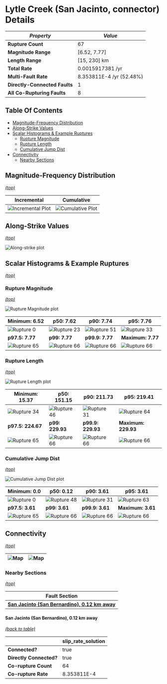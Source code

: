 # Lytle Creek (San Jacinto, connector) Details

| _Property_ | _Value_ |
|-----|-----|
| **Rupture Count** | 67 |
| **Magnitude Range** | [6.52, 7.77] |
| **Length Range** | [15, 230] km |
| **Total Rate** | 0.0015917381 /yr |
| **Multi-Fault Rate** | 8.353811E-4 /yr (52.48%) |
| **Directly-Connected Faults** | 1 |
| **All Co-Rupturing Faults** | 8 |

## Table Of Contents
* [Magnitude-Frequency Distribution](#magnitude-frequency-distribution)
* [Along-Strike Values](#along-strike-values)
* [Scalar Histograms & Example Ruptures](#scalar-histograms--example-ruptures)
  * [Rupture Magnitude](#rupture-magnitude)
  * [Rupture Length](#rupture-length)
  * [Cumulative Jump Dist](#cumulative-jump-dist)
* [Connectivity](#connectivity)
  * [Nearby Sections](#nearby-sections)

## Magnitude-Frequency Distribution
_[(top)](#table-of-contents)_

| Incremental | Cumulative |
|-----|-----|
| ![Incremental Plot](resources/sect_mfd.png) | ![Cumulative Plot](resources/sect_mfd_cumulative.png) |

## Along-Strike Values
_[(top)](#table-of-contents)_

![Along-strike plot](resources/sect_along_strike.png)

## Scalar Histograms & Example Ruptures
_[(top)](#table-of-contents)_

### Rupture Magnitude
_[(top)](#table-of-contents)_

![Rupture Magnitude plot](resources/hist_MAG.png)

| **Minimum: 6.52** | **p50: 7.62** | **p90: 7.74** | **p95: 7.76** |
|-----|-----|-----|-----|
| ![Rupture 0](resources/rupture_0.png) | ![Rupture 23](resources/rupture_23.png) | ![Rupture 51](resources/rupture_51.png) | ![Rupture 33](resources/rupture_33.png) |
| **p97.5: 7.77** | **p99: 7.77** | **p99.9: 7.77** | **Maximum: 7.77** |
| ![Rupture 65](resources/rupture_65.png) | ![Rupture 66](resources/rupture_66.png) | ![Rupture 66](resources/rupture_66.png) | ![Rupture 66](resources/rupture_66.png) |

### Rupture Length
_[(top)](#table-of-contents)_

![Rupture Length plot](resources/hist_LENGTH.png)

| **Minimum: 15.37** | **p50: 151.15** | **p90: 211.73** | **p95: 219.41** |
|-----|-----|-----|-----|
| ![Rupture 34](resources/rupture_34.png) | ![Rupture 46](resources/rupture_46.png) | ![Rupture 31](resources/rupture_31.png) | ![Rupture 64](resources/rupture_64.png) |
| **p97.5: 224.67** | **p99: 229.93** | **p99.9: 229.93** | **Maximum: 229.93** |
| ![Rupture 65](resources/rupture_65.png) | ![Rupture 66](resources/rupture_66.png) | ![Rupture 66](resources/rupture_66.png) | ![Rupture 66](resources/rupture_66.png) |

### Cumulative Jump Dist
_[(top)](#table-of-contents)_

![Cumulative Jump Dist plot](resources/hist_CUM_JUMP_DIST.png)

| **Minimum: 0.0** | **p50: 0.12** | **p90: 3.61** | **p95: 3.61** |
|-----|-----|-----|-----|
| ![Rupture 0](resources/rupture_0.png) | ![Rupture 48](resources/rupture_48.png) | ![Rupture 31](resources/rupture_31.png) | ![Rupture 63](resources/rupture_63.png) |
| **p97.5: 3.61** | **p99: 3.61** | **p99.9: 3.61** | **Maximum: 3.61** |
| ![Rupture 65](resources/rupture_65.png) | ![Rupture 66](resources/rupture_66.png) | ![Rupture 66](resources/rupture_66.png) | ![Rupture 66](resources/rupture_66.png) |


## Connectivity
_[(top)](#table-of-contents)_

| ![Map](resources/corupture_count.png) | ![Map](resources/corupture_rate.png) |
|-----|-----|

### Nearby Sections
_[(top)](#table-of-contents)_

| Fault Section |
|-----|
| [**San Jacinto (San Bernardino), 0.12 km away**](#san-jacinto-san-bernardino-012-km-away) |

#### San Jacinto (San Bernardino), 0.12 km away
[_(back to table)_](#nearby-sections)

|  | slip_rate_solution |
|-----|-----|
| **Connected?** | true |
| **Directly Connected?** | true |
| **Co-rupture Count** | 64 |
| **Co-rupture Rate** | 8.353811E-4 |
